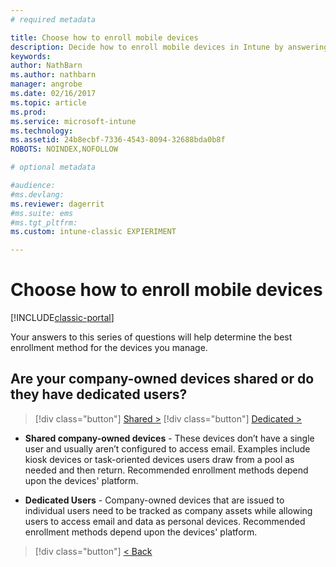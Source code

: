 ```yaml
---
# required metadata

title: Choose how to enroll mobile devices 
description: Decide how to enroll mobile devices in Intune by answering a few simple questions
keywords:
author: NathBarn
ms.author: nathbarn
manager: angrobe
ms.date: 02/16/2017
ms.topic: article
ms.prod:
ms.service: microsoft-intune
ms.technology:
ms.assetid: 24b8ecbf-7336-4543-8094-32688bda0b8f
ROBOTS: NOINDEX,NOFOLLOW

# optional metadata

#audience:
#ms.devlang:
ms.reviewer: dagerrit
#ms.suite: ems
#ms.tgt_pltfrm:
ms.custom: intune-classic EXPIERIMENT

---
```

# Choose how to enroll mobile devices

[!INCLUDE[classic-portal](../includes/classic-portal.md)]

Your answers to this series of questions will help determine the best enrollment method for the devices you manage.

## **Are your company-owned devices shared or do they have dedicated users?**

> [!div class="button"]
[Shared >](choose-how-to-enroll-devices4.md)
> [!div class="button"]
[Dedicated >](choose-how-to-enroll-devices6.md)

- **Shared company-owned devices** - These devices don’t have a single user and usually aren’t configured to access email. Examples include kiosk devices or task-oriented devices users draw from a pool as needed and then return. Recommended enrollment methods depend upon the devices' platform.

- **Dedicated Users** - Company-owned devices that are issued to individual users need to be tracked as company assets while allowing users to access email and data as personal devices. Recommended enrollment methods depend upon the devices' platform.

> [!div class="button"]
[< Back](choose-how-to-enroll-devices1.md)
